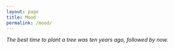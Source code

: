 ```yaml
---
layout: page
title: Mood
permalink: /mood/
---
```


*The best time to plant a tree was ten years ago, followed by now.*
